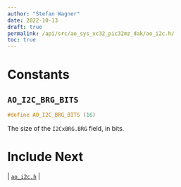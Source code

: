 ```yaml
---
author: "Stefan Wagner"
date: 2022-10-13
draft: true
permalink: /api/src/ao_sys_xc32_pic32mz_dak/ao_i2c.h/
toc: true
---
```


# Constants

## `AO_I2C_BRG_BITS`

```c
#define AO_I2C_BRG_BITS (16)
```

The size of the `I2CxBRG.BRG` field, in bits.

# Include Next

| [`ao_i2c.h`](../ao_sys_xc32_pic32/ao_i2c.h.md) |
